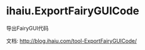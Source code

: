 # ihaiu.ExportFairyGUICode
导出FairyGUI代码

文档:
<a href="http://blog.ihaiu.com/tool-ExportFairyGUICode/" target="_blank">http://blog.ihaiu.com/tool-ExportFairyGUICode/</a>